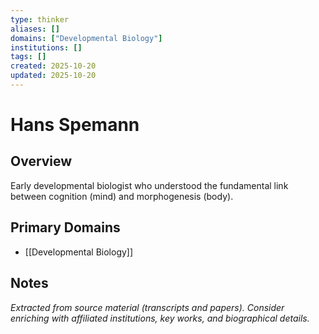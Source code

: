 ```yaml
---
type: thinker
aliases: []
domains: ["Developmental Biology"]
institutions: []
tags: []
created: 2025-10-20
updated: 2025-10-20
---
```


# Hans Spemann

## Overview

Early developmental biologist who understood the fundamental link between cognition (mind) and morphogenesis (body).

## Primary Domains

- [[Developmental Biology]]

## Notes

*Extracted from source material (transcripts and papers). Consider enriching with affiliated institutions, key works, and biographical details.*

